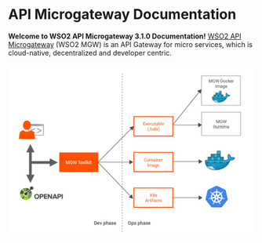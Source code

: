# API Microgateway Documentation

**Welcome to WSO2 API Microgateway 3.1.0 Documentation!** [WSO2 API
Microgateway](https://wso2.com/api-management/api-microgateway/) (WSO2
MGW) is an API Gateway for micro services, which is cloud-native,
decentralized and developer centric.

![](../assets/attachments/126567887/126567888.png)

